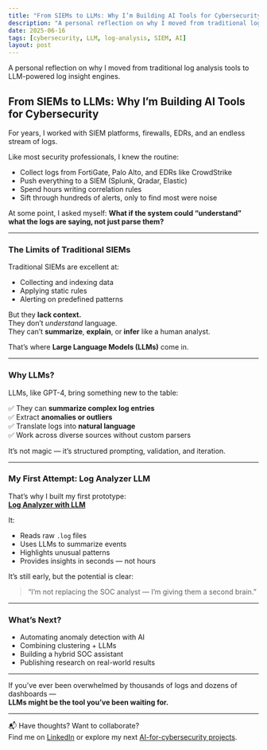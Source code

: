 ```yaml
---
title: "From SIEMs to LLMs: Why I’m Building AI Tools for Cybersecurity"
description: "A personal reflection on why I moved from traditional log analysis tools to LLM-powered log insight engines."
date: 2025-06-16
tags: [cybersecurity, LLM, log-analysis, SIEM, AI]
layout: post
---
```


A personal reflection on why I moved from traditional log analysis tools to LLM-powered log insight engines.

## From SIEMs to LLMs: Why I’m Building AI Tools for Cybersecurity

For years, I worked with SIEM platforms, firewalls, EDRs, and an endless stream of logs.

Like most security professionals, I knew the routine:
- Collect logs from FortiGate, Palo Alto, and EDRs like CrowdStrike
- Push everything to a SIEM (Splunk, Qradar, Elastic)
- Spend hours writing correlation rules
- Sift through hundreds of alerts, only to find most were noise

At some point, I asked myself:
**What if the system could “understand” what the logs are saying, not just parse them?**

---

### The Limits of Traditional SIEMs

Traditional SIEMs are excellent at:
- Collecting and indexing data
- Applying static rules
- Alerting on predefined patterns

But they **lack context.**  
They don’t *understand* language.  
They can’t **summarize**, **explain**, or **infer** like a human analyst.

That’s where **Large Language Models (LLMs)** come in.

---

### Why LLMs?

LLMs, like GPT-4, bring something new to the table:

✅ They can **summarize complex log entries**  
✅ Extract **anomalies or outliers**  
✅ Translate logs into **natural language**  
✅ Work across diverse sources without custom parsers

It’s not magic — it’s structured prompting, validation, and iteration.

---

### My First Attempt: Log Analyzer LLM

That’s why I built my first prototype:  
**[Log Analyzer with LLM](https://github.com/elbazhazem/log-analyzer-LLM)**

It:
- Reads raw `.log` files
- Uses LLMs to summarize events
- Highlights unusual patterns
- Provides insights in seconds — not hours

It’s still early, but the potential is clear:  
> “I’m not replacing the SOC analyst — I’m giving them a second brain.”

---

### What’s Next?

- Automating anomaly detection with AI
- Combining clustering + LLMs
- Building a hybrid SOC assistant
- Publishing research on real-world results

---

If you’ve ever been overwhelmed by thousands of logs and dozens of dashboards —  
**LLMs might be the tool you’ve been waiting for.**

---

📬 Have thoughts? Want to collaborate?  
Find me on [LinkedIn](https://www.linkedin.com/in/hazem-elbaz) or explore my next [AI-for-cybersecurity projects](../projects).

